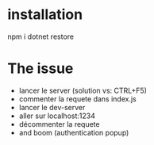 # installation
npm i
dotnet restore

# The issue
* lancer le server (solution vs: CTRL+F5)
* commenter la requete dans index.js
* lancer le dev-server
* aller sur localhost:1234
* décommenter la requete
* and boom (authentication popup)
